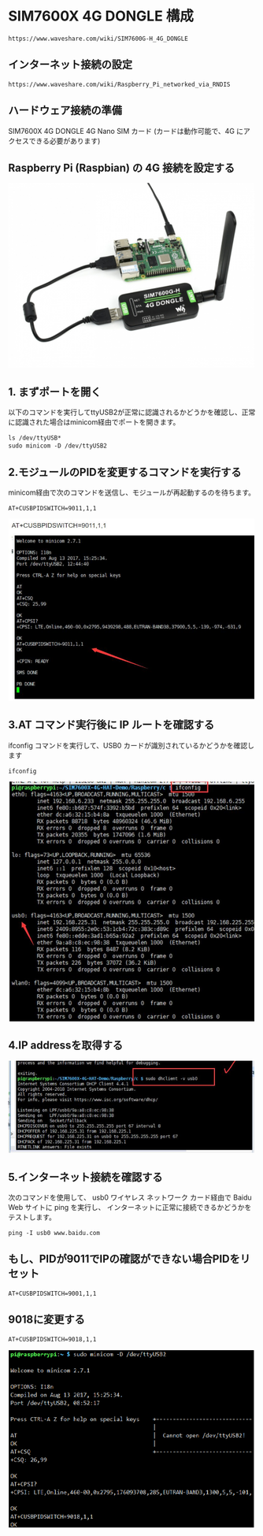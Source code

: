# SIM7600X 4G DONGLE 構成

```
https://www.waveshare.com/wiki/SIM7600G-H_4G_DONGLE
```

## インターネット接続の設定
```
https://www.waveshare.com/wiki/Raspberry_Pi_networked_via_RNDIS
```

## ハードウェア接続の準備
SIM7600X 4G DONGLE
4G Nano SIM カード
(カードは動作可能で、4G にアクセスできる必要があります)

## Raspberry Pi (Raspbian) の 4G 接続を設定する
<img src="assets/dongle_rpi.jpg" style="width:500px">

## 1. まずポートを開く
以下のコマンドを実行してttyUSB2が正常に認識されるかどうかを確認し、正常に認識された場合はminicom経由でポートを開きます。
```
ls /dev/ttyUSB*
sudo minicom -D /dev/ttyUSB2
```

## 2.モジュールのPIDを変更するコマンドを実行する
minicom経由で次のコマンドを送信し、モジュールが再起動するのを待ちます。
```
AT+CUSBPIDSWITCH=9011,1,1
```
<img src="assets/minicom_commands.jpg" style="width:500px">

## 3.AT コマンド実行後に IP ルートを確認する
ifconfig コマンドを実行して、USB0 カードが識別されているかどうかを確認します
```
ifconfig
```
<img src="assets/ifconfig_confirm.jpg" style="width:500px">

## 4.IP addressを取得する
<img src="assets/retrieve_ip.jpg" style="width:500px">

## 5.インターネット接続を確認する
次のコマンドを使用して、
usb0 ワイヤレス ネットワーク カード経由で Baidu Web サイトに ping を実行し、
インターネットに正常に接続できるかどうかをテストします。
```
ping -I usb0 www.baidu.com
```

## もし、PIDが9011でIPの確認ができない場合PIDをリセット
```
AT+CUSBPIDSWITCH=9001,1,1
```

## 9018に変更する
```
AT+CUSBPIDSWITCH=9018,1,1
```
<img src="assets/change_pid.png" style="width:500px">
